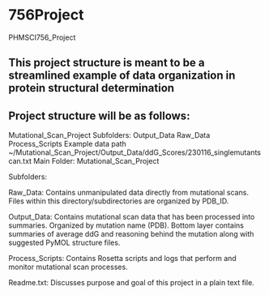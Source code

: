 # 756Project
PHMSCI756_Project

## This project structure is meant to be a streamlined example of data organization in protein structural determination
## Project structure will be as follows:
Mutational_Scan_Project
Subfolders:
  Output_Data
  Raw_Data
  Process_Scripts
Example data path
~/Mutational_Scan_Project/Output_Data/ddG_Scores/230116_singlemutantscan.txt
Main Folder: Mutational_Scan_Project

Subfolders:

Raw_Data: Contains unmanipulated data directly from mutational scans. Files within this directory/subdirectories are organized by PDB_ID. 

Output_Data: Contains mutational scan data that has been processed into summaries. Organized by mutation name (PDB). Bottom layer contains summaries of average ddG and reasoning behind the mutation along with suggested PyMOL structure files.

Process_Scripts: Contains Rosetta scripts and logs that perform and monitor mutational scan processes. 

Readme.txt: Discusses purpose and goal of this project in a plain text file.
